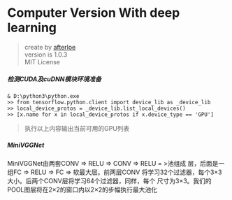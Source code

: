 Computer Version With deep learning
===
> create by [afterloe](605728727@qq.com)  
> version is 1.0.3  
> MIT License

##### 检测CUDA及cuDNN模块环境准备
```shell script
& D:\python3\python.exe
>> from tensorflow.python.client import device_lib as _device_lib
>> local_device_protos = _device_lib.list_local_devices()
>> [x.name for x in local_device_protos if x.device_type == 'GPU']
```
> 执行以上内容输出当前可用的GPU列表

##### MiniVGGNet
MiniVGGNet由两套CONV => RELU => CONV => RELU = >池组成
层，后面是一组FC => RELU => FC => 软最大层。前两层CONV
将学习32个过滤器，每个3×3大小。后两个CONV层将学习64个过滤器，同样，每个
尺寸为3×3。我们的POOL图层将在2×2的窗口内以2×2的步幅执行最大池化



